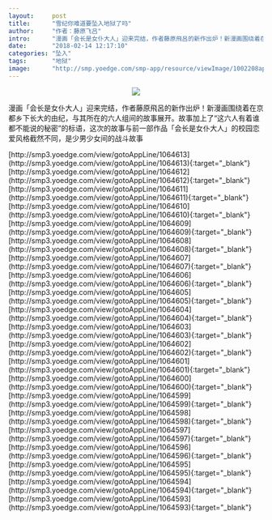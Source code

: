 ```yaml
---
layout:     post
title:      "雪纪你难道要坠入地狱了吗"
author:     "作者：藤原飞吕"
intro:      "漫画「会长是女仆大人」迎来完结，作者藤原飛呂的新作出炉！新漫画围绕着在京都乡下长大的由纪，与其所在的六人组间的故事展开。故事加上了“这六人有着谁都不能说的秘密”的标语，这次的故事与前一部作品「会长是女仆大人」的校园恋爱风格截然不同，是少男少女间的战斗故事"
date:       "2018-02-14 12:17:10"
categories: "坠入"
tags:       "地狱"
image:      "http://smp.yoedge.com/smp-app/resource/viewImage/1002208appline.png"
---
```

<div style="text-align: center">
<p><img src="http://smp.yoedge.com/smp-app/resource/viewImage/1002208appline.png"/></p>
</div>
<p class="post-meta">
<span>漫画「会长是女仆大人」迎来完结，作者藤原飛呂的新作出炉！新漫画围绕着在京都乡下长大的由纪，与其所在的六人组间的故事展开。故事加上了“这六人有着谁都不能说的秘密”的标语，这次的故事与前一部作品「会长是女仆大人」的校园恋爱风格截然不同，是少男少女间的战斗故事</span>
</p>
[http://smp3.yoedge.com/view/gotoAppLine/1064613](http://smp3.yoedge.com/view/gotoAppLine/1064613){:target="_blank"}
[http://smp3.yoedge.com/view/gotoAppLine/1064612](http://smp3.yoedge.com/view/gotoAppLine/1064612){:target="_blank"}
[http://smp3.yoedge.com/view/gotoAppLine/1064611](http://smp3.yoedge.com/view/gotoAppLine/1064611){:target="_blank"}
[http://smp3.yoedge.com/view/gotoAppLine/1064610](http://smp3.yoedge.com/view/gotoAppLine/1064610){:target="_blank"}
[http://smp3.yoedge.com/view/gotoAppLine/1064609](http://smp3.yoedge.com/view/gotoAppLine/1064609){:target="_blank"}
[http://smp3.yoedge.com/view/gotoAppLine/1064608](http://smp3.yoedge.com/view/gotoAppLine/1064608){:target="_blank"}
[http://smp3.yoedge.com/view/gotoAppLine/1064607](http://smp3.yoedge.com/view/gotoAppLine/1064607){:target="_blank"}
[http://smp3.yoedge.com/view/gotoAppLine/1064606](http://smp3.yoedge.com/view/gotoAppLine/1064606){:target="_blank"}
[http://smp3.yoedge.com/view/gotoAppLine/1064605](http://smp3.yoedge.com/view/gotoAppLine/1064605){:target="_blank"}
[http://smp3.yoedge.com/view/gotoAppLine/1064604](http://smp3.yoedge.com/view/gotoAppLine/1064604){:target="_blank"}
[http://smp3.yoedge.com/view/gotoAppLine/1064603](http://smp3.yoedge.com/view/gotoAppLine/1064603){:target="_blank"}
[http://smp3.yoedge.com/view/gotoAppLine/1064602](http://smp3.yoedge.com/view/gotoAppLine/1064602){:target="_blank"}
[http://smp3.yoedge.com/view/gotoAppLine/1064601](http://smp3.yoedge.com/view/gotoAppLine/1064601){:target="_blank"}
[http://smp3.yoedge.com/view/gotoAppLine/1064600](http://smp3.yoedge.com/view/gotoAppLine/1064600){:target="_blank"}
[http://smp3.yoedge.com/view/gotoAppLine/1064599](http://smp3.yoedge.com/view/gotoAppLine/1064599){:target="_blank"}
[http://smp3.yoedge.com/view/gotoAppLine/1064598](http://smp3.yoedge.com/view/gotoAppLine/1064598){:target="_blank"}
[http://smp3.yoedge.com/view/gotoAppLine/1064597](http://smp3.yoedge.com/view/gotoAppLine/1064597){:target="_blank"}
[http://smp3.yoedge.com/view/gotoAppLine/1064596](http://smp3.yoedge.com/view/gotoAppLine/1064596){:target="_blank"}
[http://smp3.yoedge.com/view/gotoAppLine/1064595](http://smp3.yoedge.com/view/gotoAppLine/1064595){:target="_blank"}
[http://smp3.yoedge.com/view/gotoAppLine/1064594](http://smp3.yoedge.com/view/gotoAppLine/1064594){:target="_blank"}
[http://smp3.yoedge.com/view/gotoAppLine/1064593](http://smp3.yoedge.com/view/gotoAppLine/1064593){:target="_blank"}


